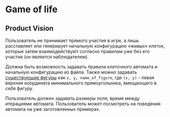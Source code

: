 # Game of life

## Product Vision

Пользователь не принимает прямого участия в игре, а лишь расставляет или генерирует начальную конфигурацию «живых» клеток, которые затем взаимодействуют согласно правилам уже без его участия (он является наблюдателем).

Должна быть возможность задавать правила клеточного автомата и начальную конфигурацию из файла. Также можно задавать [существующие фигуры](https://en.wikipedia.org/wiki/Conway%27s_Game_of_Life#Examples_of_patterns) как
`x, y, name_of_figure`, где `(x, y)` - левая верхняя координата минимального прямоугольника, вмещающего в себя фигуру.

Пользователь должен задавать размеры поля, время между итерациями автомата. Пользователь может посмотреть на поведения автомата на уже заготовленных примерах.
